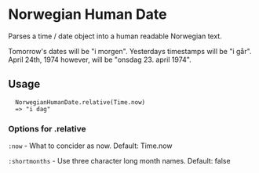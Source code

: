 # Norwegian Human Date

Parses a time / date object into a human readable Norwegian text.

Tomorrow's dates will be "i morgen". Yesterdays timestamps will
be "i går". April 24th, 1974 however, will be "onsdag 23. april 1974".

## Usage

```
  NorwegianHumanDate.relative(Time.now)
  => "i dag"
```

### Options for .relative

``:now``          - What to concider as now. Default: Time.now

``:shortmonths``  - Use three character long month names. Default: false
